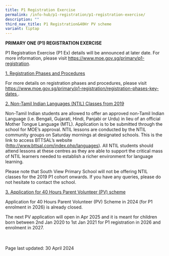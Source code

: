 ```yaml
---
title: P1 Registration Exercise
permalink: /info-hub/p1-registration/p1-registration-exercise/
description: ""
third_nav_title: P1 Registration&40Hr PV scheme
variant: tiptap
---
```

<p><strong>PRIMARY ONE (P1) REGISTRATION EXERCISE</strong>
</p>
<p>P1 Registration Exercise (P1 Ex) details will be announced at later date.
For more information, please visit&nbsp;<a href="https://www.moe.gov.sg/primary/p1-registration" rel="noopener" target="_blank">https://www.moe.gov.sg/primary/p1-registration</a>.</p>
<p><u>1. Registration Phases and Procedures</u>
</p>
<p>For more details on registration phases and procedures, please visit&nbsp;
<a href="https://www.moe.gov.sg/primary/p1-registration/registration-phases-key-dates" rel="noopener noreferrer nofollow" target="_blank"><u>https://www.moe.gov.sg/primary/p1-registration/registration-phases-key-dates</u> 
</a>.</p>
<p><u>2. Non-Tamil Indian Languages (NTIL)&nbsp;Classes from 2019</u>
</p>
<p>Non-Tamil Indian students are allowed to offer an approved non-Tamil Indian
Language (i.e. Bengali, Gujarati, Hindi, Panjabi or Urdu) in lieu of an
official Mother Tongue Language (MTL).&nbsp;Application is to be submitted
through the school for MOE’s approval.&nbsp;NTIL lessons are conducted
by the NTIL community groups on Saturday mornings at designated schools.
This is the link to access BTTSAL’s website (<a href="http://www.bttsal.com/index.php/languages" rel="noopener noreferrer nofollow" target="_blank"><u>http://www.bttsal.com/index.php/languages</u></a>).
All NTIL students should attend lessons at these centres as they are able
to support the critical mass of NTIL learners needed to establish a richer
environment for language learning.&nbsp;</p>
<p>Please note that South View Primary School will not be offering NTIL classes
for the 2019 P1 cohort onwards. If you have any queries, please do not
hesitate to contact the school.</p>
<p><u>3. Application for 40 Hours Parent Volunteer (PV) scheme</u>
</p>
<p>Application for 40 Hours Parent Volunteer (PV) Scheme in 2024 (for P1
enrolment in 2026) is already closed.</p>
<p>The next PV application will open in Apr 2025 and it is meant for children
born between 2nd Jan 2020 to 1st Jan 2021 for P1 registration in 2026 and
enrolment in 2027.</p>
<p>
<br>
<br>Page last updated: 30 April 2024</p>